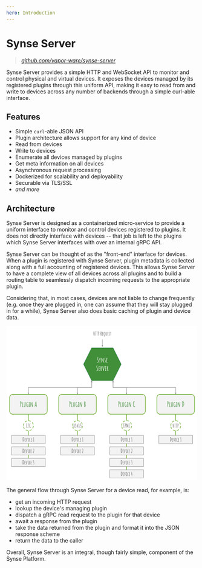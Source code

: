 ```yaml
---
hero: Introduction
---
```


# Synse Server

> *[github.com/vapor-ware/synse-server](https://github.com/vapor-ware/synse-server)*

Synse Server provides a simple HTTP and WebSocket API to monitor and control physical and virtual devices.
It exposes the devices managed by its registered plugins through this uniform API, making
it easy to read from and write to devices across any number of backends through a simple
curl-able interface.

## Features

- Simple ``curl``-able JSON API
- Plugin architecture allows support for any kind of device
- Read from devices
- Write to devices
- Enumerate all devices managed by plugins
- Get meta information on all devices
- Asynchronous request processing
- Dockerized for scalability and deployability
- Securable via TLS/SSL
- *and more*

## Architecture

Synse Server is designed as a containerized micro-service to provide a uniform interface
to monitor and control devices registered to plugins. It does not directly interface with
devices -- that job is left to the plugins which Synse Server interfaces with over an
internal gRPC API.

Synse Server can be thought of as the "front-end" interface for devices. When a plugin is
registered with Synse Server, plugin metadata is collected along with a full accounting of
registered devices. This allows Synse Server to have a complete view of all devices across
all plugins and to build a routing table to seamlessly dispatch incoming requests to the
appropriate plugin.

Considering that, in most cases, devices are not liable to change frequently (e.g. once they
are plugged in, one can assume that they will stay plugged in for a while), Synse Server
also does basic caching of plugin and device data.

![Architecture](../assets/img/arch.svg)

The general flow through Synse Server for a device read, for example, is:

- get an incoming HTTP request
- lookup the device's managing plugin
- dispatch a gRPC read request to the plugin for that device
- await a response from the plugin
- take the data returned from the plugin and format it into the JSON response scheme
- return the data to the caller

Overall, Synse Server is an integral, though fairly simple, component of the Synse Platform.